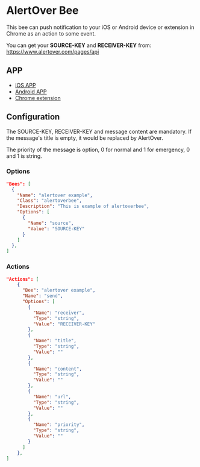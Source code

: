 # AlertOver Bee

This bee can push notification to your iOS or Android device or extension in
Chrome as an action to some event.

You can get your **SOURCE-KEY** and **RECEIVER-KEY** from:
<https://www.alertover.com/pages/api>

## APP

- [iOS APP](https://itunes.apple.com/cn/app/alertover-gao-xiao-mian-fei/id1069760182?l=en&mt=8)
- [Android APP](http://www.wandoujia.com/apps/com.alertover.app)
- [Chrome extension](https://chrome.google.com/webstore/detail/alertover/cgcgodonijnlgljfdbiicdccnldpdgia?hl=zh-CN)

## Configuration

The SOURCE-KEY, RECEIVER-KEY and message content are mandatory. If the
message's title is empty, it would be replaced by AlertOver.

The priority of the message is option, 0 for normal and 1 for emergency, 0 and
1 is string.

### Options

```json
"Bees": [
  {
    "Name": "alertover example",
    "Class": "alertoverbee",
    "Description": "This is example of alertoverbee",
    "Options": [
      {
        "Name": "source",
        "Value": "SOURCE-KEY"
      }
    ]
  },
]
```

### Actions

```json
"Actions": [
    {
      "Bee": "alertover example",
      "Name": "send",
      "Options": [
        {
          "Name": "receiver",
          "Type": "string",
          "Value": "RECEIVER-KEY"
        },
        {
          "Name": "title",
          "Type": "string",
          "Value": ""
        },
        {
          "Name": "content",
          "Type": "string",
          "Value": ""
        },
        {
          "Name": "url",
          "Type": "string",
          "Value": ""
        },
        {
          "Name": "priority",
          "Type": "string",
          "Value": ""
        }
      ]
    },
]
```
